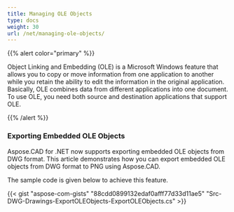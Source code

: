 ```yaml
---
title: Managing OLE Objects
type: docs
weight: 30
url: /net/managing-ole-objects/
---
```


{{% alert color="primary" %}} 

Object Linking and Embedding (OLE) is a Microsoft Windows feature that allows you to copy or move information from one application to another while you retain the ability to edit the information in the original application.  Basically, OLE combines data from different applications into one document. To use OLE, you need both source and destination applications that support OLE.

{{% /alert %}} 
### **Exporting Embedded OLE Objects**
Aspose.CAD for .NET now supports exporting embedded OLE objects from DWG format. This article demonstrates how you can export embedded OLE objects from DWG format to PNG using Aspose.CAD.

The sample code is given below to achieve this feature.

{{< gist "aspose-com-gists" "88cdd0899132edaf0afff77d33d11ae5" "Src-DWG-Drawings-ExportOLEObjects-ExportOLEObjects.cs" >}}
